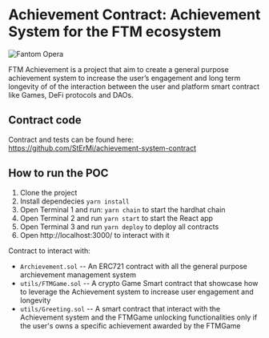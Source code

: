 # Achievement Contract: Achievement System for the FTM ecosystem

![Fantom Opera](https://fantomfoundation-prod-wp-website.s3.ap-southeast-2.amazonaws.com/wp-content/uploads/2021/01/19225127/Fantom-1.png)

FTM Achievement is a project that aim to create a general purpose achievement system to increase the user’s engagement and long term longevity of of the interaction between the user and platform smart contract like Games, DeFi protocols and DAOs.

## Contract code

Contract and tests can be found here: https://github.com/StErMi/achievement-system-contract

## How to run the POC

1. Clone the project
2. Install dependecies `yarn install`
3. Open Terminal 1 and run: `yarn chain` to start the hardhat chain
4. Open Terminal 2 and run `yarn start` to start the React app
5. Open Terminal 3 and run `yarn deploy` to deploy all contracts
6. Open http://localhost:3000/ to interact with it

Contract to interact with:

- `Archievement.sol` -- An ERC721 contract with all the general purpose archievement management system
- `utils/FTMGame.sol` -- A crypto Game Smart contract that showcase how to leverage the Achievement system to increase user engagement and longevity
- `utils/Greeting.sol` -- A smart contract that interact with the Achievement system and the FTMGame unlocking functionalities only if the user's owns a specific achievement awarded by the FTMGame
